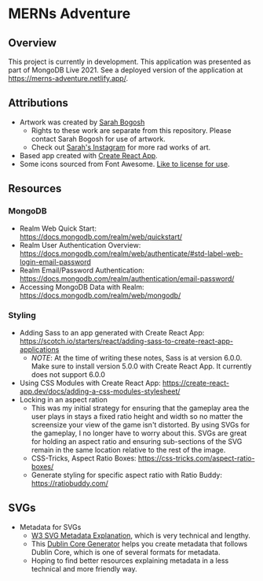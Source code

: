 # MERNs Adventure

## Overview

This project is currently in development. This application was presented as part of MongoDB Live 2021. See a deployed version of the application at https://merns-adventure.netlify.app/.

## Attributions

- Artwork was created by [Sarah Bogosh](https://sarahjbogosh.wixsite.com/badponies)
  - Rights to these work are separate from this repository. Please contact Sarah Bogosh for use of artwork.
  - Check out [Sarah's Instagram](https://www.instagram.com/badponies.illustration/?hl=en) for more rad works of art.
- Based app created with [Create React App](https://github.com/facebook/create-react-app).
- Some icons sourced from Font Awesome. [Like to license for use](https://fontawesome.com/license).

## Resources

### MongoDB

- Realm Web Quick Start: https://docs.mongodb.com/realm/web/quickstart/
- Realm User Authentication Overview: https://docs.mongodb.com/realm/web/authenticate/#std-label-web-login-email-password
- Realm Email/Password Authentication: https://docs.mongodb.com/realm/authentication/email-password/
- Accessing MongoDB Data with Realm: https://docs.mongodb.com/realm/web/mongodb/

### Styling

- Adding Sass to an app generated with Create React App: https://scotch.io/starters/react/adding-sass-to-create-react-app-applications
  - _NOTE_: At the time of writing these notes, Sass is at version 6.0.0. Make sure to install version 5.0.0 with Create React App. It currently does not support 6.0.0
- Using CSS Modules with Create React App: https://create-react-app.dev/docs/adding-a-css-modules-stylesheet/
- Locking in an aspect ration
  - This was my initial strategy for ensuring that the gameplay area the user plays in stays a fixed ratio height and width so no matter the screensize your view of the game isn't distorted. By using SVGs for the gameplay, I no longer have to worry about this. SVGs are great for holding an aspect ratio and ensuring sub-sections of the SVG remain in the same location relative to the rest of the image.
  - CSS-Tricks, Aspect Ratio Boxes: https://css-tricks.com/aspect-ratio-boxes/
  - Generate styling for specific aspect ratio with Ratio Buddy: https://ratiobuddy.com/

## SVGs

- Metadata for SVGs
  - [W3 SVG Metadata Explanation](https://www.w3.org/TR/SVG11/metadata.html#MetadataElement), which is very technical and lengthy.
  - This [Dublin Core Generator](https://nsteffel.github.io/dublin_core_generator/generator_nq.html) helps you create metadata that follows Dublin Core, which is one of several formats for metadata.
  - Hoping to find better resources explaining metadata in a less technical and more friendly way.

